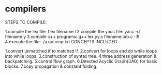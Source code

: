 # compilers
STEPS TO COMPILE:

1.compile the lex file: flex filename.l
2.compile the yacc file: yacc -d filename.y
3.compile c++ programs: g++ lex.yy.c filename.tab.c -lfl
4.execute the file: ./a.out<inp.txt
CONCEPTS INCLUDED

1.convert unmatched if to matched if.
2.convert for loops and do while loops into while loops.
3.construction of syntax tree.
4.three address generation & backpatching.
5.control flow graph.
6.Directed Acyclic Graph(DAG) for basic blocks.
7.copy propagation & constant folding.
